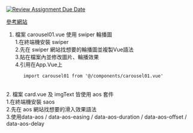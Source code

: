 [![Review Assignment Due Date](https://classroom.github.com/assets/deadline-readme-button-22041afd0340ce965d47ae6ef1cefeee28c7c493a6346c4f15d667ab976d596c.svg)](https://classroom.github.com/a/aMHx-K_k)


 [參考網站](https://jo-zu-works.site/)
 1. 檔案 carousel01.vue 使用 swiper 輪播圖 <br>
1.在終端機安裝 swiper <br>
2.先在 swiper 網站找想要的輪播圖並複製Vue語法 <br>
3.貼在檔案內並修改圖片、輪播效果 <br>
4.引用在App.Vue上 <br>
       ```
          import carousel01 from '@/components/carousel01.vue'
       ```
        

 <br>
   2. 檔案 card.vue 及 imgText 皆使用 aos 套件 <br>
1.在終端機安裝 saos <br>
2.先在 aos 網站找想要的滑入效果語法 <br>
3.使用data-aos / data-aos-easing / data-aos-duration / data-aos-offset / data-aos-delay <br>
          
